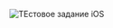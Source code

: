 

![ТЕстовое задание iOS](https://user-images.githubusercontent.com/55456532/191098996-8e03a6f1-6cb4-44ec-abd9-b3e03edcc147.png)

